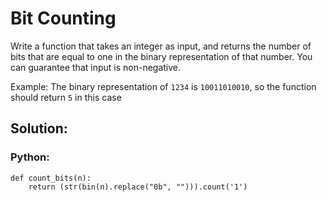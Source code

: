 # Bit Counting
Write a function that takes an integer as input, and returns the number of bits that are equal to one in the binary representation of that number. You can guarantee that input is non-negative.

Example: The binary representation of `1234` is `10011010010`, so the function should return `5` in this case
## Solution:
### Python:

```
def count_bits(n):
    return (str(bin(n).replace("0b", ""))).count('1')

```

